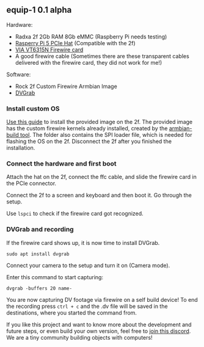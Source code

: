 ## equip-1 0.1 alpha

Hardware:

- Radxa 2f 2Gb RAM 8Gb eMMC (Raspberry Pi needs testing)
- [Rasperry Pi 5 PCIe Hat](https://de.aliexpress.com/item/1005007875203834.html) (Compatible with the 2f)
- [VIA VT6315N Firewire card](https://de.aliexpress.com/item/1005005044278296.html)
- A good firewire cable (Sometimes there are these transparent cables delivered with the firewire card, they did not work for me!)

Software:

- Rock 2f Custom Firewire Armbian Image
- [DVGrab](https://github.com/ddennedy/dvgrab)

### Install custom OS

[Use this guide](https://docs.radxa.com/en/rock2/rock2f/getting-started/install-os/maskrom) to install the provided image on the 2f.
The provided image has the custom firewire kernels already installed, created by the [armbian-build tool](https://github.com/armbian/build). The folder also contains the SPI loader file, which is needed for flashing the OS on the 2f. Disconnect the 2f after you finished the installation.

### Connect the hardware and first boot

Attach the hat on the 2f, connect the ffc cable, and slide the firewire card in the PCIe connector.

Connect the 2f to a screen and keyboard and then boot it. Go through the setup.

Use `lspci` to check if the firewire card got recognized.

### DVGrab and recording

If the firewire card shows up, it is now time to install DVGrab.

```
sudo apt install dvgrab
```

Connect your camera to the setup and turn it on (Camera mode).

Enter this command to start capturing:

```
dvgrab -buffers 20 name-
```

You are now capturing DV footage via firewire on a self build device!
To end the recording press `ctrl + c` and the .dv file will be saved in the destinations, where you started the command from.

If you like this project and want to know more about the development and future steps, or even build your own version, feel free to [join this discord](https://discord.gg/KU3UhgPA7P). We are a tiny community building objects with computers!

